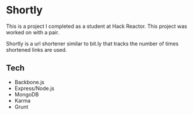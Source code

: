Shortly
==============

This is a project I completed as a student at Hack Reactor. This project was worked on with a pair.

Shortly is a url shortener similar to bit.ly that tracks the number of times shortened links are used.

## Tech

- Backbone.js
- Express/Node.js
- MongoDB
- Karma
- Grunt

